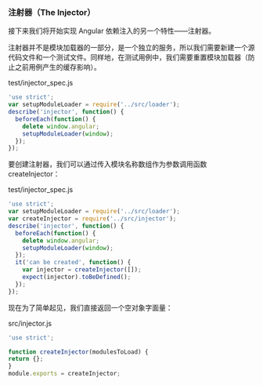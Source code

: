 ### 注射器（The Injector）

接下来我们将开始实现 Angular 依赖注入的另一个特性——注射器。

注射器并不是模块加载器的一部分，是一个独立的服务，所以我们需要新建一个源代码文件和一个测试文件。同样地，在测试用例中，我们需要重置模块加载器（防止之前用例产生的缓存影响）。

test/injector\_spec.js

```js
'use strict';
var setupModuleLoader = require('../src/loader');
describe('injector', function() {
  beforeEach(function() {
    delete window.angular;
    setupModuleLoader(window);
  });
});
```

要创建注射器，我们可以通过传入模块名称数组作为参数调用函数 createInjector：

test/injector\_spec.js

```js
'use strict';
var setupModuleLoader = require('../src/loader');
var createInjector = require('../src/injector');
describe('injector', function() {
  beforeEach(function() {
    delete window.angular;
    setupModuleLoader(window);
  });
  it('can be created', function() {
    var injector = createInjector([]);
    expect(injector).toBeDefined();
  });
});
```

现在为了简单起见，我们直接返回一个空对象字面量：

src/injector.js

```js
'use strict';

function createInjector(modulesToLoad) {
return {};
}
module.exports = createInjector;
```



